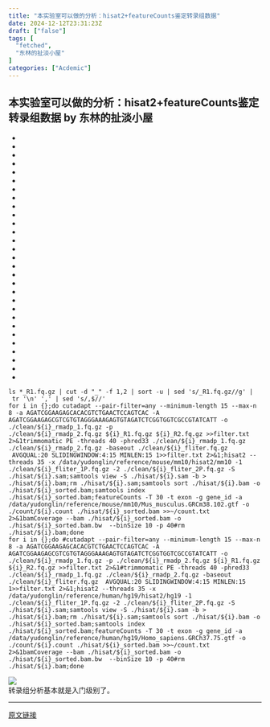 ```yaml
---
title: "本实验室可以做的分析：hisat2+featureCounts鉴定转录组数据"
date: 2024-12-12T23:31:23Z
draft: ["false"]
tags: [
  "fetched",
  "东林的扯淡小屋"
]
categories: ["Acdemic"]
---
```

本实验室可以做的分析：hisat2+featureCounts鉴定转录组数据 by 东林的扯淡小屋
------
<div><section><section><ul><li><li><li><li><li><li><li><li><li><li><li><li><li><li><li><li><li><li><li><li><li><li><li><li><li><li><li><li><li></ul><pre data-lang="bash"><code><span leaf=""><span>ls</span><span> *_R1.fq.gz | </span><span>cut</span><span> -d </span><span>"_"</span><span> -f 1,2 | </span><span>sort</span><span> -u | sed </span><span>'s/_R1.fq.gz//g'</span><span> | </span><span>tr</span><span> </span><span>'\n'</span><span> </span><span>','</span><span> | sed </span><span>'s/,$//'</span></span></code><code><span leaf=""><br></span></code><code><span leaf=""><span>for</span><span> i </span><span>in</span><span> {};</span></span></code><code><span leaf=""><span>do</span><span> </span></span></code><code><span leaf=""><span>cutadapt --pair-filter=any --minimum-length 15 --max-n 8 -a AGATCGGAAGAGCACACGTCTGAACTCCAGTCAC -A AGATCGGAAGAGCGTCGTGTAGGGAAAGAGTGTAGATCTCGGTGGTCGCCGTATCATT -o ./clean/</span><span>${i}</span><span>_rmadp_1.fq.gz -p ./clean/</span><span>${i}</span><span>_rmadp_2.fq.gz </span><span>${i}</span><span>_R1.fq.gz </span><span>${i}</span><span>_R2.fq.gz &gt;&gt;filter.txt 2&gt;&amp;1</span></span></code><code><span leaf=""><span>trimmomatic PE -threads 40 -phred33 ./clean/</span><span>${i}</span><span>_rmadp_1.fq.gz ./clean/</span><span>${i}</span><span>_rmadp_2.fq.gz -baseout ./clean/</span><span>${i}</span><span>_fliter.fq.gz  AVGQUAL:20 SLIDINGWINDOW:4:15 MINLEN:15 1&gt;&gt;filter.txt 2&gt;&amp;1;</span></span></code><code><span leaf=""><span>hisat2 --threads 35 -x /data/yudonglin/reference/mouse/mm10/hisat2/mm10 -1 ./clean/</span><span>${i}</span><span>_fliter_1P.fq.gz -2 ./clean/</span><span>${i}</span><span>_fliter_2P.fq.gz -S ./hisat/</span><span>${i}</span><span>.sam;</span></span></code><code><span leaf=""><span>samtools view -S ./hisat/</span><span>${i}</span><span>.sam -b &gt; ./hisat/</span><span>${i}</span><span>.bam;</span></span></code><code><span leaf=""><span>rm</span><span> ./hisat/</span><span>${i}</span><span>.sam;</span></span></code><code><span leaf=""><span>samtools </span><span>sort</span><span> ./hisat/</span><span>${i}</span><span>.bam -o ./hisat/</span><span>${i}</span><span>_sorted.bam;</span></span></code><code><span leaf=""><span>samtools index ./hisat/</span><span>${i}</span><span>_sorted.bam;</span></span></code><code><span leaf=""><span>featureCounts -T 30 -t exon -g gene_id -a /data/yudonglin/reference/mouse/mm10/Mus_musculus.GRCm38.102.gtf -o ./count/</span><span>${i}</span><span>.count ./hisat/</span><span>${i}</span><span>_sorted.bam &gt;&gt;~/count.txt 2&gt;&amp;1</span></span></code><code><span leaf=""><span>bamCoverage --bam ./hisat/</span><span>${i}</span><span>_sorted.bam -o ./hisat/</span><span>${i}</span><span>_sorted.bam.bw  --binSize 10 -p 40</span></span></code><code><span leaf=""><span>#rm ./hisat/${i}.bam;</span></span></code><code><span leaf=""><span>done</span></span></code><code><span leaf=""><br></span></code><code><span leaf=""><span>for i in {};</span></span></code><code><span leaf=""><span>do </span></span></code><code><span leaf=""><span>#cutadapt --pair-filter=any --minimum-length 15 --max-n 8 -a AGATCGGAAGAGCACACGTCTGAACTCCAGTCAC -A AGATCGGAAGAGCGTCGTGTAGGGAAAGAGTGTAGATCTCGGTGGTCGCCGTATCATT -o ./clean/${i}_rmadp_1.fq.gz -p ./clean/${i}_rmadp_2.fq.gz ${i}_R1.fq.gz ${i}_R2.fq.gz &gt;&gt;filter.txt 2&gt;&amp;1</span></span></code><code><span leaf=""><span>#trimmomatic PE -threads 40 -phred33 ./clean/${i}_rmadp_1.fq.gz ./clean/${i}_rmadp_2.fq.gz -baseout ./clean/${i}_fliter.fq.gz  AVGQUAL:20 SLIDINGWINDOW:4:15 MINLEN:15 1&gt;&gt;filter.txt 2&gt;&amp;1;</span></span></code><code><span leaf=""><span>hisat2 --threads 35 -x /data/yudonglin/reference/human/hg19/hisat2/hg19 -1 ./clean/${i}_fliter_1P.fq.gz -2 ./clean/${i}_fliter_2P.fq.gz -S ./hisat/${i}.sam;</span></span></code><code><span leaf=""><span>samtools view -S ./hisat/${i}.sam -b &gt; ./hisat/${i}.bam;</span></span></code><code><span leaf=""><span>rm ./hisat/${i}.sam;</span></span></code><code><span leaf=""><span>samtools sort ./hisat/${i}.bam -o ./hisat/${i}_sorted.bam;</span></span></code><code><span leaf=""><span>samtools index ./hisat/${i}_sorted.bam;</span></span></code><code><span leaf=""><span>featureCounts -T 30 -t exon -g gene_id -a /data/yudonglin/reference/human/hg19/Homo_sapiens.GRCh37.75.gtf -o ./count/${i}.count ./hisat/${i}_sorted.bam &gt;&gt;~/count.txt 2&gt;&amp;1</span></span></code><code><span leaf=""><span>bamCoverage --bam ./hisat/${i}_sorted.bam -o ./hisat/${i}_sorted.bam.bw  --binSize 10 -p 40</span></span></code><code><span leaf=""><span>#rm ./hisat/${i}.bam;</span></span></code><code><span leaf=""><span>done</span></span></code></pre></section></section><section nodeleaf=""><img data-src="https://mmbiz.qpic.cn/mmbiz_png/kZ1wdgAscBricicFNLOEKibZHMftxcVVu2JZG594XY6N1fAnHkWKC4iaOIWbSxeWxlA88VF3HibrdkUHJMCzDfyr24Q/640?wx_fmt=png&amp;from=appmsg" data-ratio="0.2361111111111111" data-s="300,640" data-type="png" data-w="1080" type="block" data-imgfileid="100027825" src="https://mmbiz.qpic.cn/mmbiz_png/kZ1wdgAscBricicFNLOEKibZHMftxcVVu2JZG594XY6N1fAnHkWKC4iaOIWbSxeWxlA88VF3HibrdkUHJMCzDfyr24Q/640?wx_fmt=png&amp;from=appmsg"></section><section><span leaf="">转录组分析基本就是入门级别了。</span></section><section nodeleaf=""><span></span></section><p><mp-style-type data-value="3"></mp-style-type></p></div>  
<hr>
<a href="https://mp.weixin.qq.com/s/V9yNCpaNWl5alXjFSEIlxA",target="_blank" rel="noopener noreferrer">原文链接</a>
